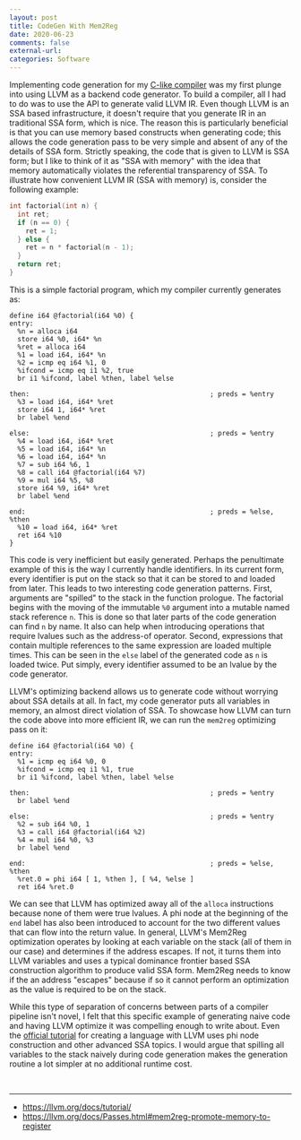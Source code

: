 ```yaml
---
layout: post
title: CodeGen With Mem2Reg
date: 2020-06-23
comments: false
external-url:
categories: Software
---
```


Implementing code generation for my [C-like compiler](https://github.com/aaronyoo/minicc) was my first plunge into using LLVM as a backend code generator. To build a compiler, all I had to do was to use the API to generate valid LLVM IR. Even though LLVM is an SSA based infrastructure, it doesn't require that you generate IR in an traditional SSA form, which is nice. The reason this is particularly beneficial is that you can use memory based constructs when generating code; this allows the code generation pass to be very simple and absent of any of the details of SSA form. Strictly speaking, the code that is given to LLVM is SSA form; but I like to think of it as "SSA with memory" with the idea that memory automatically violates the referential transparency of SSA. To illustrate how convenient LLVM IR (SSA with memory) is, consider the following example:

```C
int factorial(int n) {
  int ret;
  if (n == 0) {
    ret = 1;
  } else {
    ret = n * factorial(n - 1);
  }
  return ret;
}
```

This is a simple factorial program, which my compiler currently generates as:

```
define i64 @factorial(i64 %0) {
entry:
  %n = alloca i64
  store i64 %0, i64* %n
  %ret = alloca i64
  %1 = load i64, i64* %n
  %2 = icmp eq i64 %1, 0
  %ifcond = icmp eq i1 %2, true
  br i1 %ifcond, label %then, label %else

then:                                             ; preds = %entry
  %3 = load i64, i64* %ret
  store i64 1, i64* %ret
  br label %end

else:                                             ; preds = %entry
  %4 = load i64, i64* %ret
  %5 = load i64, i64* %n
  %6 = load i64, i64* %n
  %7 = sub i64 %6, 1
  %8 = call i64 @factorial(i64 %7)
  %9 = mul i64 %5, %8
  store i64 %9, i64* %ret
  br label %end

end:                                              ; preds = %else, %then
  %10 = load i64, i64* %ret
  ret i64 %10
}
```

This code is very inefficient but easily generated. Perhaps the penultimate example of this is the way I currently handle identifiers. In its current form, every identifier is put on the stack so that it can be stored to and loaded from later. This leads to two interesting code generation patterns. First, arguments are "spilled" to the stack in the function prologue. The factorial begins with the moving of the immutable `%0` argument into a mutable named stack reference `n`. This is done so that later parts of the code generation can find `n` by name. It also can help when introducing operations that require lvalues such as the address-of operator. Second, expressions that contain multiple references to the same expression are loaded multiple times. This can be seen in the `else` label of the generated code as `n` is loaded twice. Put simply, every identifier assumed to be an lvalue by the code generator.

LLVM's optimizing backend allows us to generate code without worrying about SSA details at all. In fact, my code generator puts all variables in memory, an almost direct violation of SSA. To showcase how LLVM can turn the code above into more efficient IR, we can run the `mem2reg` optimizing pass on it:

```
define i64 @factorial(i64 %0) {
entry:
  %1 = icmp eq i64 %0, 0
  %ifcond = icmp eq i1 %1, true
  br i1 %ifcond, label %then, label %else

then:                                             ; preds = %entry
  br label %end

else:                                             ; preds = %entry
  %2 = sub i64 %0, 1
  %3 = call i64 @factorial(i64 %2)
  %4 = mul i64 %0, %3
  br label %end

end:                                              ; preds = %else, %then
  %ret.0 = phi i64 [ 1, %then ], [ %4, %else ]
  ret i64 %ret.0
```

We can see that LLVM has optimized away all of the `alloca` instructions because none of them were true lvalues. A phi node at the beginning of the `end` label has also been introduced to account for the two different values that can flow into the return value. In general, LLVM's Mem2Reg optimization operates by looking at each variable on the stack (all of them in our case) and determines if the address escapes. If not, it turns them into LLVM variables and uses a typical dominance frontier based SSA construction algorithm to produce valid SSA form. Mem2Reg needs to know if the an address "escapes" because if so it cannot perform an optimization as the value is required to be on the stack.

While this type of separation of concerns between parts of a compiler pipeline isn't novel, I felt that this specific example of generating naive code and having LLVM optimize it was compelling enough to write about. Even the [official tutorial](https://llvm.org/docs/tutorial/) for creating a language with LLVM uses phi node construction and other advanced SSA topics. I would argue that spilling all variables to the stack naively during code generation makes the generation routine a lot simpler at no additional runtime cost.

<br>

---

- https://llvm.org/docs/tutorial/
- https://llvm.org/docs/Passes.html#mem2reg-promote-memory-to-register
